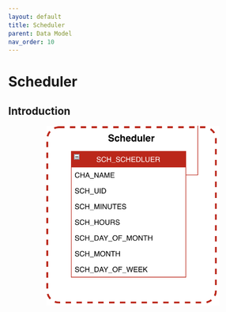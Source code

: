 ```yaml
---
layout: default
title: Scheduler
parent: Data Model
nav_order: 10
---
```


# Scheduler

## Introduction
<p align="center"><img src="../../assets/img/uml/FCT--Framework--DataModel--Scheduler.png" width="350"></p>
